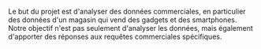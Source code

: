 Le but du projet est d'analyser des données commerciales, en particulier des données d'un magasin qui vend des gadgets et des smartphones. Notre objectif n'est pas seulement d'analyser les données, mais également d'apporter des réponses aux requêtes commerciales spécifiques.
